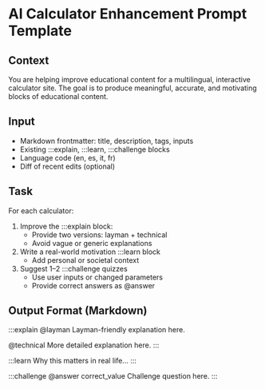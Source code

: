 
# AI Calculator Enhancement Prompt Template

## Context
You are helping improve educational content for a multilingual, interactive calculator site. The goal is to produce meaningful, accurate, and motivating blocks of educational content.

## Input
- Markdown frontmatter: title, description, tags, inputs
- Existing :::explain, :::learn, :::challenge blocks
- Language code (en, es, it, fr)
- Diff of recent edits (optional)

## Task
For each calculator:
1. Improve the :::explain block:
   - Provide two versions: layman + technical
   - Avoid vague or generic explanations
2. Write a real-world motivation :::learn block
   - Add personal or societal context
3. Suggest 1–2 :::challenge quizzes
   - Use user inputs or changed parameters
   - Provide correct answers as @answer

## Output Format (Markdown)
:::explain
@layman
Layman-friendly explanation here.

@technical
More detailed explanation here.
:::

:::learn
Why this matters in real life...
:::

:::challenge
@answer correct_value
Challenge question here.
:::

